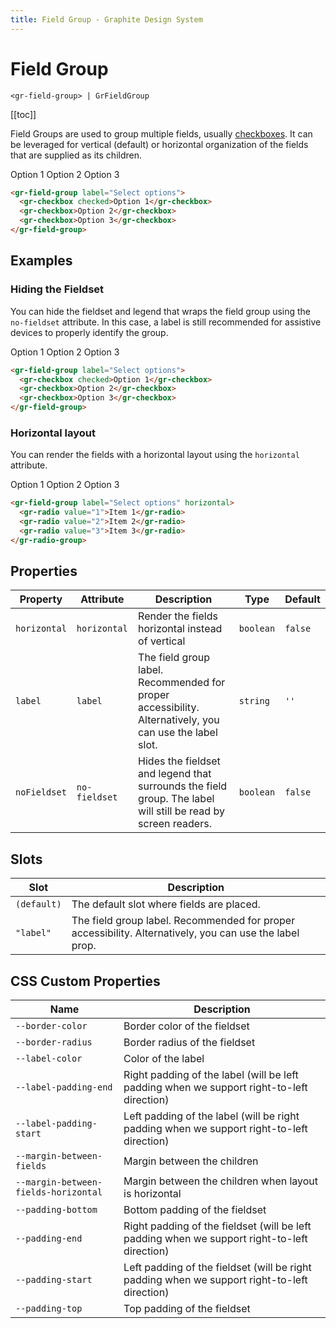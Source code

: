 ```yaml
---
title: Field Group - Graphite Design System
---
```


# Field Group

`<gr-field-group> | GrFieldGroup`

[[toc]]

Field Groups are used to group multiple fields, usually [checkboxes](/components/checkbox). It can be leveraged for vertical (default) or horizontal organization of the fields that are supplied as its children.

<gr-field-group label="Select options">
  <gr-checkbox checked>Option 1</gr-checkbox>
  <gr-checkbox>Option 2</gr-checkbox>
  <gr-checkbox>Option 3</gr-checkbox>
</gr-field-group>

```html
<gr-field-group label="Select options">
  <gr-checkbox checked>Option 1</gr-checkbox>
  <gr-checkbox>Option 2</gr-checkbox>
  <gr-checkbox>Option 3</gr-checkbox>
</gr-field-group>
```

## Examples

### Hiding the Fieldset

You can hide the fieldset and legend that wraps the field group using the `no-fieldset` attribute. In this case, a label is still recommended for assistive devices to properly identify the group.

<gr-field-group label="Select options" no-fieldset>
  <gr-checkbox checked>Option 1</gr-checkbox>
  <gr-checkbox>Option 2</gr-checkbox>
  <gr-checkbox>Option 3</gr-checkbox>
</gr-field-group>

```html
<gr-field-group label="Select options">
  <gr-checkbox checked>Option 1</gr-checkbox>
  <gr-checkbox>Option 2</gr-checkbox>
  <gr-checkbox>Option 3</gr-checkbox>
</gr-field-group>
```

### Horizontal layout

You can render the fields with a horizontal layout using the `horizontal` attribute.

<gr-field-group label="Select options" horizontal>
  <gr-checkbox checked>Option 1</gr-checkbox>
  <gr-checkbox>Option 2</gr-checkbox>
  <gr-checkbox>Option 3</gr-checkbox>
</gr-field-group>

```html
<gr-field-group label="Select options" horizontal>
  <gr-radio value="1">Item 1</gr-radio>
  <gr-radio value="2">Item 2</gr-radio>
  <gr-radio value="3">Item 3</gr-radio>
</gr-radio-group>
```

## Properties

| Property     | Attribute     | Description                                                                                                   | Type      | Default |
| ------------ | ------------- | ------------------------------------------------------------------------------------------------------------- | --------- | ------- |
| `horizontal` | `horizontal`  | Render the fields horizontal instead of vertical                                                              | `boolean` | `false` |
| `label`      | `label`       | The field group label. Recommended for proper accessibility. Alternatively, you can use the label slot.       | `string`  | `''`    |
| `noFieldset` | `no-fieldset` | Hides the fieldset and legend that surrounds the field group. The label will still be read by screen readers. | `boolean` | `false` |

## Slots

| Slot        | Description                                                                                             |
| ----------- | ------------------------------------------------------------------------------------------------------- |
| `(default)` | The default slot where fields are placed.                                                               |
| `"label"`   | The field group label. Recommended for proper accessibility. Alternatively, you can use the label prop. |

## CSS Custom Properties

| Name                                 | Description                                                                                  |
| ------------------------------------ | -------------------------------------------------------------------------------------------- |
| `--border-color`                     | Border color of the fieldset                                                                 |
| `--border-radius`                    | Border radius of the fieldset                                                                |
| `--label-color`                      | Color of the label                                                                           |
| `--label-padding-end`                | Right padding of the label (will be left padding when we support right-to-left direction)    |
| `--label-padding-start`              | Left padding of the label (will be right padding when we support right-to-left direction)    |
| `--margin-between-fields`            | Margin between the children                                                                  |
| `--margin-between-fields-horizontal` | Margin between the children when layout is horizontal                                        |
| `--padding-bottom`                   | Bottom padding of the fieldset                                                               |
| `--padding-end`                      | Right padding of the fieldset (will be left padding when we support right-to-left direction) |
| `--padding-start`                    | Left padding of the fieldset (will be right padding when we support right-to-left direction) |
| `--padding-top`                      | Top padding of the fieldset                                                                  |
